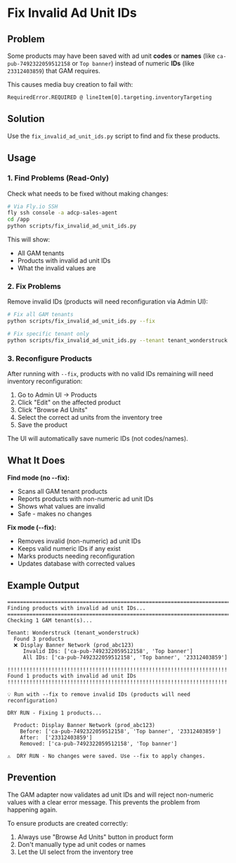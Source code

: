 # Fix Invalid Ad Unit IDs

## Problem

Some products may have been saved with ad unit **codes** or **names** (like `ca-pub-7492322059512158` or `Top banner`) instead of numeric **IDs** (like `23312403859`) that GAM requires.

This causes media buy creation to fail with:
```
RequiredError.REQUIRED @ lineItem[0].targeting.inventoryTargeting
```

## Solution

Use the `fix_invalid_ad_unit_ids.py` script to find and fix these products.

## Usage

### 1. Find Problems (Read-Only)

Check what needs to be fixed without making changes:

```bash
# Via Fly.io SSH
fly ssh console -a adcp-sales-agent
cd /app
python scripts/fix_invalid_ad_unit_ids.py
```

This will show:
- All GAM tenants
- Products with invalid ad unit IDs
- What the invalid values are

### 2. Fix Problems

Remove invalid IDs (products will need reconfiguration via Admin UI):

```bash
# Fix all GAM tenants
python scripts/fix_invalid_ad_unit_ids.py --fix

# Fix specific tenant only
python scripts/fix_invalid_ad_unit_ids.py --tenant tenant_wonderstruck --fix
```

### 3. Reconfigure Products

After running with `--fix`, products with no valid IDs remaining will need inventory reconfiguration:

1. Go to Admin UI → Products
2. Click "Edit" on the affected product
3. Click "Browse Ad Units"
4. Select the correct ad units from the inventory tree
5. Save the product

The UI will automatically save numeric IDs (not codes/names).

## What It Does

**Find mode (no --fix):**
- Scans all GAM tenant products
- Reports products with non-numeric ad unit IDs
- Shows what values are invalid
- Safe - makes no changes

**Fix mode (--fix):**
- Removes invalid (non-numeric) ad unit IDs
- Keeps valid numeric IDs if any exist
- Marks products needing reconfiguration
- Updates database with corrected values

## Example Output

```
================================================================================
Finding products with invalid ad unit IDs...
================================================================================
Checking 1 GAM tenant(s)...

Tenant: Wonderstruck (tenant_wonderstruck)
  Found 3 products
  ❌ Display Banner Network (prod_abc123)
     Invalid IDs: ['ca-pub-7492322059512158', 'Top banner']
     All IDs: ['ca-pub-7492322059512158', 'Top banner', '23312403859']

!!!!!!!!!!!!!!!!!!!!!!!!!!!!!!!!!!!!!!!!!!!!!!!!!!!!!!!!!!!!!!!!!!!!!!!!!!!!!!
Found 1 products with invalid ad unit IDs
!!!!!!!!!!!!!!!!!!!!!!!!!!!!!!!!!!!!!!!!!!!!!!!!!!!!!!!!!!!!!!!!!!!!!!!!!!!!!!

💡 Run with --fix to remove invalid IDs (products will need reconfiguration)

DRY RUN - Fixing 1 products...

  Product: Display Banner Network (prod_abc123)
    Before: ['ca-pub-7492322059512158', 'Top banner', '23312403859']
    After:  ['23312403859']
    Removed: ['ca-pub-7492322059512158', 'Top banner']

⚠️  DRY RUN - No changes were saved. Use --fix to apply changes.
```

## Prevention

The GAM adapter now validates ad unit IDs and will reject non-numeric values with a clear error message. This prevents the problem from happening again.

To ensure products are created correctly:
1. Always use "Browse Ad Units" button in product form
2. Don't manually type ad unit codes or names
3. Let the UI select from the inventory tree
